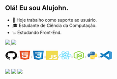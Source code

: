 ## Olá! Eu sou Alujohn.
- 🔭 Hoje trabalho como suporte ao usuário.
- 🎓 Estudante de Ciência da Computação.
- 💥 Estudando Front-End.
<div>
  <a href="https://github.com/alujohn">
  <img height="200em" src="https://github-readme-stats.vercel.app/api?username=alujohn&show_icons=true&theme=dracula&include_all_commits=true&count_private=true"/>
  <img height="167em" src="https://github-readme-stats.vercel.app/api/top-langs/?username=alujohn&layout=compact&langs_count=7&theme=dracula"/>
</div>
  
<div style="display: inline_block"><br>
  <img align="center" alt="Alujohn-Github" height="30" width="40" src="https://github.com/devicons/devicon/blob/master/icons/github/github-original.svg">
  <img align="center" alt="Alujohn-HTML" height="30" width="40" src="https://raw.githubusercontent.com/devicons/devicon/master/icons/html5/html5-original.svg">
  <img align="center" alt="Alujohn-CSS" height="30" width="40" src="https://raw.githubusercontent.com/devicons/devicon/master/icons/css3/css3-original.svg">
  <img align="center" alt="Alujohn-Js" height="30" width="40" src="https://raw.githubusercontent.com/devicons/devicon/master/icons/javascript/javascript-plain.svg">
  <img align="center" alt="Alujohn-React" height="30" width="40" src="https://raw.githubusercontent.com/devicons/devicon/master/icons/react/react-original.svg">
  <img align="center" alt="Alujohn-Nodejs" height="30" width="40" src="https://github.com/devicons/devicon/blob/master/icons/nodejs/nodejs-original.svg">
  <img align="center" alt="Alujohn-Python" height="30" width="40" src="https://github.com/devicons/devicon/blob/master/icons/python/python-original.svg">
  <img align="center" alt="Alujohn-Vscode" height="30" width="40" src="https://github.com/devicons/devicon/blob/master/icons/vscode/vscode-original.svg">
</div>
  
  ##
  
<div>
  <a href="https://instagram.com/alujohn_" target="_blank"><img src="https://img.shields.io/badge/-Instagram-%23E4405F?style=for-the-badge&logo=instagram&logoColor=white" target="_blank"></a>
 	<a href = "mailto:zjohnsrs@gmail.com"><img src="https://img.shields.io/badge/-Gmail-%23333?style=for-the-badge&logo=gmail&logoColor=white" target="_blank"></a>
  <a href="https://www.linkedin.com/in/alujohn-rodrigues-13310614/" target="_blank"><img src="https://img.shields.io/badge/-LinkedIn-%230077B5?style=for-the-badge&logo=linkedin&logoColor=white" target="_blank"></a>
  
  
  
</div>
